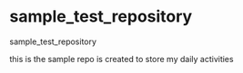 # sample_test_repository
sample_test_repository


this is the sample repo is created to store my daily activities 
